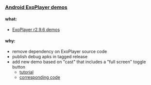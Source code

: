 ### [Android ExoPlayer demos](https://github.com/warren-bank/Android-ExoPlayer-demos)

#### what:

* [ExoPlayer r2.9.6 demos](https://github.com/google/ExoPlayer/tree/r2.9.6/demos)

#### why:

* remove dependency on ExoPlayer source code
* publish debug apks in tagged release
* add new demo based on "cast" that includes a "full screen" toggle button
  * [tutorial](https://geoffledak.com/blog/2017/09/11/how-to-add-a-fullscreen-toggle-button-to-exoplayer-in-android/)
  * [corresponding code](https://github.com/GeoffLedak/ExoplayerFullscreen)

